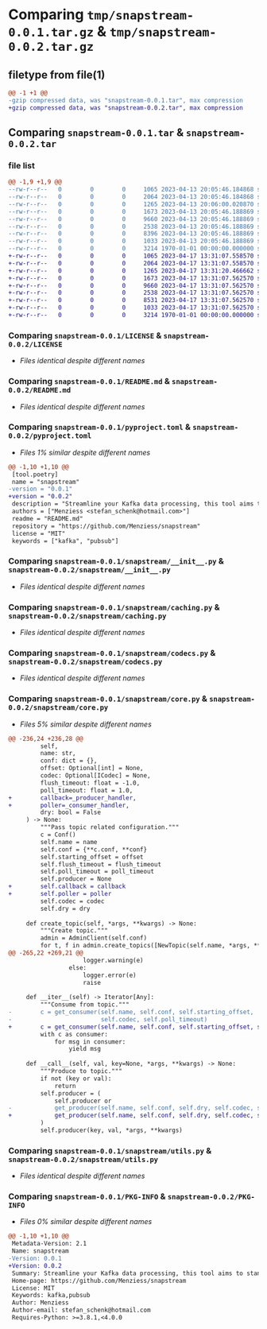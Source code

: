 # Comparing `tmp/snapstream-0.0.1.tar.gz` & `tmp/snapstream-0.0.2.tar.gz`

## filetype from file(1)

```diff
@@ -1 +1 @@
-gzip compressed data, was "snapstream-0.0.1.tar", max compression
+gzip compressed data, was "snapstream-0.0.2.tar", max compression
```

## Comparing `snapstream-0.0.1.tar` & `snapstream-0.0.2.tar`

### file list

```diff
@@ -1,9 +1,9 @@
--rw-r--r--   0        0        0     1065 2023-04-13 20:05:46.184868 snapstream-0.0.1/LICENSE
--rw-r--r--   0        0        0     2064 2023-04-13 20:05:46.184868 snapstream-0.0.1/README.md
--rw-r--r--   0        0        0     1265 2023-04-13 20:06:00.020870 snapstream-0.0.1/pyproject.toml
--rw-r--r--   0        0        0     1673 2023-04-13 20:05:46.188869 snapstream-0.0.1/snapstream/__init__.py
--rw-r--r--   0        0        0     9660 2023-04-13 20:05:46.188869 snapstream-0.0.1/snapstream/caching.py
--rw-r--r--   0        0        0     2538 2023-04-13 20:05:46.188869 snapstream-0.0.1/snapstream/codecs.py
--rw-r--r--   0        0        0     8396 2023-04-13 20:05:46.188869 snapstream-0.0.1/snapstream/core.py
--rw-r--r--   0        0        0     1033 2023-04-13 20:05:46.188869 snapstream-0.0.1/snapstream/utils.py
--rw-r--r--   0        0        0     3214 1970-01-01 00:00:00.000000 snapstream-0.0.1/PKG-INFO
+-rw-r--r--   0        0        0     1065 2023-04-17 13:31:07.558570 snapstream-0.0.2/LICENSE
+-rw-r--r--   0        0        0     2064 2023-04-17 13:31:07.558570 snapstream-0.0.2/README.md
+-rw-r--r--   0        0        0     1265 2023-04-17 13:31:20.466662 snapstream-0.0.2/pyproject.toml
+-rw-r--r--   0        0        0     1673 2023-04-17 13:31:07.562570 snapstream-0.0.2/snapstream/__init__.py
+-rw-r--r--   0        0        0     9660 2023-04-17 13:31:07.562570 snapstream-0.0.2/snapstream/caching.py
+-rw-r--r--   0        0        0     2538 2023-04-17 13:31:07.562570 snapstream-0.0.2/snapstream/codecs.py
+-rw-r--r--   0        0        0     8531 2023-04-17 13:31:07.562570 snapstream-0.0.2/snapstream/core.py
+-rw-r--r--   0        0        0     1033 2023-04-17 13:31:07.562570 snapstream-0.0.2/snapstream/utils.py
+-rw-r--r--   0        0        0     3214 1970-01-01 00:00:00.000000 snapstream-0.0.2/PKG-INFO
```

### Comparing `snapstream-0.0.1/LICENSE` & `snapstream-0.0.2/LICENSE`

 * *Files identical despite different names*

### Comparing `snapstream-0.0.1/README.md` & `snapstream-0.0.2/README.md`

 * *Files identical despite different names*

### Comparing `snapstream-0.0.1/pyproject.toml` & `snapstream-0.0.2/pyproject.toml`

 * *Files 1% similar despite different names*

```diff
@@ -1,10 +1,10 @@
 [tool.poetry]
 name = "snapstream"
-version = "0.0.1"
+version = "0.0.2"
 description = "Streamline your Kafka data processing, this tool aims to standardize streaming data from multiple Kafka clusters. With a pub-sub approach, multiple functions can easily subscribe to incoming messages, serialization can be specified per topic, and data is automatically processed by data sink functions."
 authors = ["Menziess <stefan_schenk@hotmail.com>"]
 readme = "README.md"
 repository = "https://github.com/Menziess/snapstream"
 license = "MIT"
 keywords = ["kafka", "pubsub"]
```

### Comparing `snapstream-0.0.1/snapstream/__init__.py` & `snapstream-0.0.2/snapstream/__init__.py`

 * *Files identical despite different names*

### Comparing `snapstream-0.0.1/snapstream/caching.py` & `snapstream-0.0.2/snapstream/caching.py`

 * *Files identical despite different names*

### Comparing `snapstream-0.0.1/snapstream/codecs.py` & `snapstream-0.0.2/snapstream/codecs.py`

 * *Files identical despite different names*

### Comparing `snapstream-0.0.1/snapstream/core.py` & `snapstream-0.0.2/snapstream/core.py`

 * *Files 5% similar despite different names*

```diff
@@ -236,24 +236,28 @@
         self,
         name: str,
         conf: dict = {},
         offset: Optional[int] = None,
         codec: Optional[ICodec] = None,
         flush_timeout: float = -1.0,
         poll_timeout: float = 1.0,
+        callback=_producer_handler,
+        poller=_consumer_handler,
         dry: bool = False
     ) -> None:
         """Pass topic related configuration."""
         c = Conf()
         self.name = name
         self.conf = {**c.conf, **conf}
         self.starting_offset = offset
         self.flush_timeout = flush_timeout
         self.poll_timeout = poll_timeout
         self.producer = None
+        self.callback = callback
+        self.poller = poller
         self.codec = codec
         self.dry = dry
 
     def create_topic(self, *args, **kwargs) -> None:
         """Create topic."""
         admin = AdminClient(self.conf)
         for t, f in admin.create_topics([NewTopic(self.name, *args, **kwargs)]).items():
@@ -265,22 +269,21 @@
                     logger.warning(e)
                 else:
                     logger.error(e)
                     raise
 
     def __iter__(self) -> Iterator[Any]:
         """Consume from topic."""
-        c = get_consumer(self.name, self.conf, self.starting_offset,
-                         self.codec, self.poll_timeout)
+        c = get_consumer(self.name, self.conf, self.starting_offset, self.codec, self.poll_timeout, self.poller)
         with c as consumer:
             for msg in consumer:
                 yield msg
 
     def __call__(self, val, key=None, *args, **kwargs) -> None:
         """Produce to topic."""
         if not (key or val):
             return
         self.producer = (
             self.producer or
-            get_producer(self.name, self.conf, self.dry, self.codec, self.flush_timeout).__enter__()
+            get_producer(self.name, self.conf, self.dry, self.codec, self.flush_timeout, self.callback).__enter__()
         )
         self.producer(key, val, *args, **kwargs)
```

### Comparing `snapstream-0.0.1/snapstream/utils.py` & `snapstream-0.0.2/snapstream/utils.py`

 * *Files identical despite different names*

### Comparing `snapstream-0.0.1/PKG-INFO` & `snapstream-0.0.2/PKG-INFO`

 * *Files 0% similar despite different names*

```diff
@@ -1,10 +1,10 @@
 Metadata-Version: 2.1
 Name: snapstream
-Version: 0.0.1
+Version: 0.0.2
 Summary: Streamline your Kafka data processing, this tool aims to standardize streaming data from multiple Kafka clusters. With a pub-sub approach, multiple functions can easily subscribe to incoming messages, serialization can be specified per topic, and data is automatically processed by data sink functions.
 Home-page: https://github.com/Menziess/snapstream
 License: MIT
 Keywords: kafka,pubsub
 Author: Menziess
 Author-email: stefan_schenk@hotmail.com
 Requires-Python: >=3.8.1,<4.0.0
```

